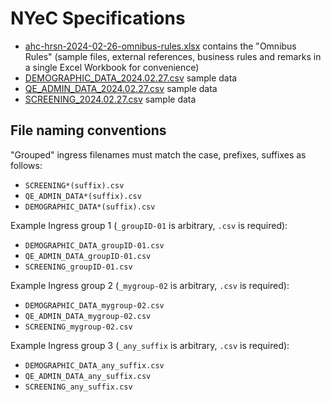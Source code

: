# NYeC Specifications

- [ahc-hrsn-2024-02-26-omnibus-rules.xlsx](ahc-hrsn-2024-02-26-omnibus-rules.xlsx)
  contains the "Omnibus Rules" (sample files, external references, business
  rules and remarks in a single Excel Workbook for convenience)
- [DEMOGRAPHIC_DATA_2024.02.27.csv](DEMOGRAPHIC_DATA_2024.02.27.csv) sample data
- [QE_ADMIN_DATA_2024.02.27.csv](QE_ADMIN_DATA_2024.02.27.csv) sample data
- [SCREENING_2024.02.27.csv](SCREENING_2024.02.27.csv) sample data

## File naming conventions

"Grouped" ingress filenames must match the case, prefixes, suffixes as follows:

- `SCREENING*(suffix).csv`
- `QE_ADMIN_DATA*(suffix).csv`
- `DEMOGRAPHIC_DATA*(suffix).csv`

Example Ingress group 1 (`_groupID-01` is arbitrary, `.csv` is required):

- `DEMOGRAPHIC_DATA_groupID-01.csv`
- `QE_ADMIN_DATA_groupID-01.csv`
- `SCREENING_groupID-01.csv`

Example Ingress group 2 (`_mygroup-02` is arbitrary, `.csv` is required):

- `DEMOGRAPHIC_DATA_mygroup-02.csv`
- `QE_ADMIN_DATA_mygroup-02.csv`
- `SCREENING_mygroup-02.csv`

Example Ingress group 3 (`_any_suffix` is arbitrary, `.csv` is required):

- `DEMOGRAPHIC_DATA_any_suffix.csv`
- `QE_ADMIN_DATA_any_suffix.csv`
- `SCREENING_any_suffix.csv`
